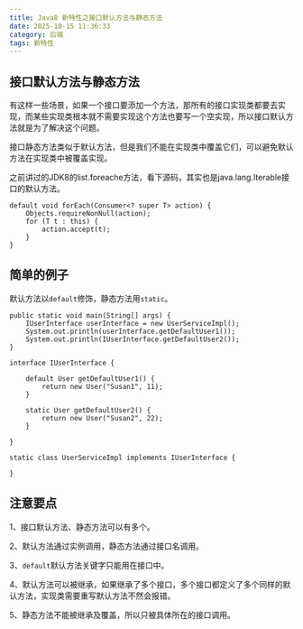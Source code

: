 ```yaml
---
title: Java8 新特性之接口默认方法与静态方法
date: 2025-10-15 11:36:33
category: 后端
tags: 新特性
---
```


## 接口默认方法与静态方法

有这样一些场景，如果一个接口要添加一个方法，那所有的接口实现类都要去实现，而某些实现类根本就不需要实现这个方法也要写一个空实现，所以接口默认方法就是为了解决这个问题。

接口静态方法类似于默认方法，但是我们不能在实现类中覆盖它们，可以避免默认方法在实现类中被覆盖实现。

之前讲过的JDK8的list.foreache方法，看下源码，其实也是java.lang.Iterable接口的默认方法。

```
default void forEach(Consumer<? super T> action) {
    Objects.requireNonNull(action);
    for (T t : this) {
        action.accept(t);
    }
}
```

## 简单的例子

默认方法以`default`修饰，静态方法用`static`。

```
public static void main(String[] args) {
	IUserInterface userInterface = new UserServiceImpl();
	System.out.println(userInterface.getDefaultUser1());
	System.out.println(IUserInterface.getDefaultUser2());
}

interface IUserInterface {

	default User getDefaultUser1() {
		return new User("Susan1", 11);
	}

	static User getDefaultUser2() {
		return new User("Susan2", 22);
	}

}

static class UserServiceImpl implements IUserInterface {

}
```

## 注意要点

1、接口默认方法、静态方法可以有多个。

2、默认方法通过实例调用，静态方法通过接口名调用。

3、`default`默认方法关键字只能用在接口中。

4、默认方法可以被继承，如果继承了多个接口，多个接口都定义了多个同样的默认方法，实现类需要重写默认方法不然会报错。

5、静态方法不能被继承及覆盖，所以只被具体所在的接口调用。





